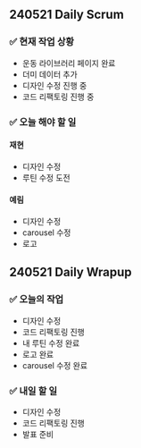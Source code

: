 ## 240521 Daily Scrum

### ✅ 현재 작업 상황
- 운동 라이브러리 페이지 완료
- 더미 데이터 추가
- 디자인 수정 진행 중
- 코드 리팩토링 진행 중
  

### ✅ 오늘 해야 할 일

#### 재현
- 디자인 수정
- 루틴 수정 도전


#### 예림
- 디자인 수정
- carousel 수정
- 로고
 

## 240521 Daily Wrapup

### ✅ 오늘의 작업
- 디자인 수정
- 코드 리팩토링 진행
- 내 루틴 수정 완료
- 로고 완료
- carousel 수정 완료
  
### ✅ 내일 할 일
- 디자인 수정
- 코드 리팩토링 진행
- 발표 준비
